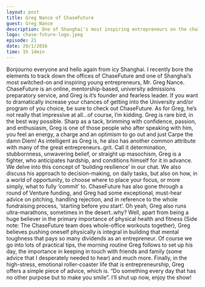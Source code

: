 ```yaml
---
layout: post
title: Greg Nance of ChaseFuture
guest: Greg Nance
description: One of Shanghai's most inspiring entrepreneurs on the challenges of launching a company
logo: chase-future-logo.jpeg
episode: 21
date: 20/1/2016
time: 1h 14min
---
```

Bonjourno everyone and hello again from icy Shanghai. I recently bore the elements to track down the offices of ChaseFuture and one of Shanghai’s most switched-on and inspiring young entrepreneurs, Mr. Greg Nance. ChaseFuture is an online, mentorship-based, university admissions preparatory service, and Greg is it’s founder and fearless leader. If you want to dramatically increase your chances of getting into the University and/or program of you choice, be sure to check out ChaseFuture. As for Greg, he’s not really that impressive at all…of course, I’m kidding. Greg is rare bird, in the best way possible. Sharp as a tack, brimming with confidence, passion, and enthusiasm, Greg is one of those people who after speaking with him, you feel an energy, a charge and an optimism to go out and just Carpe the damn Diem! As intelligent as Greg is, he also has another common attribute with many of the great entrepreneurs..grit. Call it determination, stubbornness, unwavering belief, or straight up masochism, Greg is a fighter, who anticipates hardship, and conditions himself for it in advance.  We delve into this concept of ‘building resilience’ in our chat. We also discuss his approach to decision-making, on daily tasks, but also on how, in a world of opportunity, to choose where to place your focus, or more simply, what to fully ‘commit’ to. ChaseFuture has also gone through  a round of Venture funding, and Greg had some exceptional, must-hear advice on pitching, handling rejection, and in reference to the whole fundraising process,  ‘starting before you start’. Oh yeah, Greg also runs ultra-marathons, sometimes in the desert..why? Well, apart from being a huge believer in the primary importance of physical health and fitness (Side note: The ChaseFuture team does whole-office workouts together), Greg believes pushing oneself physically is integral in building that mental toughness that pays so many dividends as an entrepreneur. Of course we go into lots of practical tips, the morning routine Greg follows to set up his day, the importance in keeping in touch with friends and family (some advice that I desperately needed to hear) and much more. Finally, in the high-stress, emotional roller-coaster life that is entrepreneurship, Greg offers a simple piece of advice, which is. “Do something every day that has no other purpose but to make you smile”. I’ll shut up now, enjoy the show!
